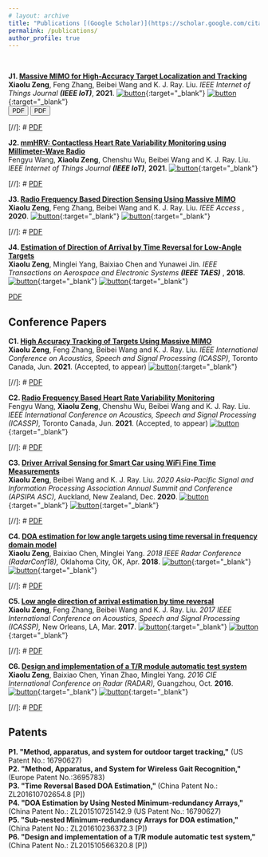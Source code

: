 ```yaml
---
# layout: archive
title: "Publications [(Google Scholar)](https://scholar.google.com/citations?hl=en&user=dfbckccAAAAJ)"
permalink: /publications/
author_profile: true
---
```

<br>
<head>
<title>Font Awesome Icons</title>
<meta name="viewport" content="width=device-width, initial-scale=1">
<link rel="stylesheet" href="https://cdnjs.cloudflare.com/ajax/libs/font-awesome/4.7.0/css/font-awesome.min.css">
</head>

<b>J1. [Massive MIMO for High-Accuracy Target Localization and Tracking](http://Xiaolu1263.github.io/publications/J1-2021-MassiveMIMOPaper)</b> 
<br>
<b>Xiaolu Zeng</b>, Feng Zhang, Beibei Wang and K. J. Ray. Liu.
<i> IEEE Internet of Things Journal **(IEEE IoT)**</i>, <b>2021</b>.
[![button](http://Xiaolu1263.github.io/images/BWPDFDownload.png)](http://Xiaolu1263.github.io/files/MassiveMIMO.pdf){:target="_blank"} [![button](http://Xiaolu1263.github.io/images/BWBibtext.png)](http://Xiaolu1263.github.io/files/J4-MassiveMIMO-Cite.txt){:target="_blank"} <br>
<button style="font-size:12px"><i class="fa fa-file-pdf-o"></i> PDF</button>
<a href='http://Xiaolu1263.github.io/files/MassiveMIMO.pdf' target="_blank"><button style="font-size:12px"><i class="fa fa-file-pdf-o"></i> PDF</button></a>

[//]: # [PDF](http://Xiaolu1263.github.io/files/MassiveMIMO.pdf) <br>

<b>J2. [mmHRV: Contactless Heart Rate Variability Monitoring using Millimeter-Wave Radio](http://Xiaolu1263.github.io/publications/J2-2021-mmHRVPaper)</b> 
<br>
Fengyu Wang, <b>Xiaolu Zeng</b>, Chenshu Wu, Beibei Wang and K. J. Ray. Liu.
<i> IEEE Internet of Things Journal **(IEEE IoT)**</i>, <b>2021</b>.
[![button](http://Xiaolu1263.github.io/images/BWPDFDownload.png)](http://Xiaolu1263.github.io/files/ViMo.pdf){:target="_blank"} <br>

[//]: # [PDF](http://Xiaolu1263.github.io/files/ViMo.pdf) <br>

<b>J3. [Radio Frequency Based Direction Sensing Using Massive MIMO](http://Xiaolu1263.github.io/publications/J3-2020-DirectionSensorPaper)</b> 
<br>
<b>Xiaolu Zeng</b>, Feng Zhang, Beibei Wang and K. J. Ray. Liu.
<i> IEEE Access </i>, <b>2020</b>. 
[![button](http://Xiaolu1263.github.io/images/BWPDFDownload.png)](http://Xiaolu1263.github.io/files/Access.pdf){:target="_blank"} [![button](http://Xiaolu1263.github.io/images/BWBibtext.png)](http://Xiaolu1263.github.io/files/J3-MassiveDirection-Cite.txt){:target="_blank"} <br>

[//]: # [PDF](http://Xiaolu1263.github.io/files/Access.pdf) <br>

<b>J4. [Estimation of Direction of Arrival by Time Reversal for Low-Angle Targets](http://Xiaolu1263.github.io/publications/J4-2018-TAESPaper)</b> 
<br>
<b>Xiaolu Zeng</b>, Minglei Yang, Baixiao Chen and Yunawei Jin.
<i> IEEE Transactions on Aerospace and Electronic Systems **(IEEE TAES)** </i>, <b>2018</b>. 
[![button](http://Xiaolu1263.github.io/images/BWPDFDownload.png)](http://Xiaolu1263.github.io/files/TAES.pdf){:target="_blank"} [![button](http://Xiaolu1263.github.io/images/BWBibtext.png)](http://Xiaolu1263.github.io/files/J1-AES-Cite.txt){:target="_blank"} <br>

[PDF](http://Xiaolu1263.github.io/files/TAES.pdf) <br>

## Conference Papers
<b>C1. [High Accuracy Tracking of Targets Using Massive MIMO](http://Xiaolu1263.github.io/publications/C1-2021-MassiveMIMOICASSP)</b> 
<br>
<b>Xiaolu Zeng</b>, Feng Zhang, Beibei Wang and K. J. Ray. Liu.
<i> IEEE International Conference on Acoustics, Speech and Signal Processing (ICASSP),</i> Toronto Canada, Jun. <b> 2021</b>. (Accepted, to appear) 
[![button](http://Xiaolu1263.github.io/images/BWPDFDownload.png)](http://Xiaolu1263.github.io/files/ICASSP2021MassiveMIMO.pdf){:target="_blank"} <br>

[//]: # [PDF](http://Xiaolu1263.github.io/files/ICASSP2021MassiveMIMO.pdf) <br>

<b>C2. [Radio Frequency Based Heart Rate Variability Monitoring](http://Xiaolu1263.github.io/publications/C2-2021-mmHRVICASSP)</b> 
<br>
Fengyu Wang, <b>Xiaolu Zeng</b>, Chenshu Wu, Beibei Wang and K. J. Ray. Liu.
<i> IEEE International Conference on Acoustics, Speech and Signal Processing (ICASSP),</i> Toronto Canada, Jun. <b> 2021</b>. (Accepted, to appear) 
[![button](http://Xiaolu1263.github.io/images/BWPDFDownload.png)](http://Xiaolu1263.github.io/files/ICASSP2021HRV.pdf){:target="_blank"} <br>

[//]: # [PDF](http://Xiaolu1263.github.io/files/ICASSP2021HRV.pdf) <br>

<b>C3. [Driver Arrival Sensing for Smart Car using WiFi Fine Time Measurements](http://Xiaolu1263.github.io/publications/C3-2017-DriverSensing)</b> 
<br>
<b>Xiaolu Zeng</b>, Beibei Wang and K. J. Ray. Liu.
<i> 2020 Asia-Pacific Signal and Information Processing Association Annual Summit and Conference (APSIPA ASC),</i> Auckland, New Zealand, Dec. <b>2020</b>. 
[![button](http://Xiaolu1263.github.io/images/BWPDFDownload.png)](http://Xiaolu1263.github.io/files/DriverSensing.pdf){:target="_blank"} [![button](http://Xiaolu1263.github.io/images/BWBibtext.png)](http://Xiaolu1263.github.io/files/C3-PhoneKey-Cite.txt){:target="_blank"} <br>

[//]: # [PDF](http://Xiaolu1263.github.io/files/DriverSensing.pdf) <br>

<b>C4. [DOA estimation for low angle targets using time reversal in frequency domain model](http://Xiaolu1263.github.io/publications/C4-2018-RadarConf)</b> 
<br>
<b>Xiaolu Zeng</b>, Baixiao Chen, Minglei Yang.
<i> 2018 IEEE Radar Conference (RadarConf18), </i> Oklahoma City, OK, Apr. <b>2018</b>. [![button](http://Xiaolu1263.github.io/images/BWPDFDownload.png)](http://Xiaolu1263.github.io/files/RadarConf18.pdf){:target="_blank"} [![button](http://Xiaolu1263.github.io/images/BWBibtext.png)](http://Xiaolu1263.github.io/files/C5-RadarConf18-Cite.txt){:target="_blank"} <br>

[//]: # [PDF](http://Xiaolu1263.github.io/files/RadarConf18.pdf) <br>

<b>C5. [Low angle direction of arrival estimation by time reversal](http://Xiaolu1263.github.io/publications/C5-2017-TRDOAICASSP)</b> 
<br>
<b>Xiaolu Zeng</b>, Feng Zhang, Beibei Wang and K. J. Ray. Liu.
<i> 2017 IEEE International Conference on Acoustics, Speech and Signal Processing (ICASSP),</i> New Orleans, LA, Mar. <b>2017</b>. [![button](http://Xiaolu1263.github.io/images/BWPDFDownload.png)](http://Xiaolu1263.github.io/files/RadarConf18.pdf){:target="_blank"} [![button](http://Xiaolu1263.github.io/images/BWBibtext.png)](http://Xiaolu1263.github.io/files/C4-AESIcassp-Cite.txt){:target="_blank"} <br>

[//]: # [PDF](http://Xiaolu1263.github.io/files/2017ICASSP.pdf) <br>

<b>C6. [Design and implementation of a T/R module automatic test system](http://Xiaolu1263.github.io/publications/C6-2016-TRTest)</b> 
<br>
<b>Xiaolu Zeng</b>, Baixiao Chen, Yinan Zhao, Minglei Yang.
<i> 2016 CIE International Conference on Radar (RADAR),</i> Guangzhou, Oct. <b>2016</b>. [![button](http://Xiaolu1263.github.io/images/BWPDFDownload.png)](http://Xiaolu1263.github.io/files/TRTest.pdf){:target="_blank"} [![button](http://Xiaolu1263.github.io/images/BWBibtext.png)](http://Xiaolu1263.github.io/files/C6-TRTest-Cite.txt){:target="_blank"} <br>

[//]: # [PDF](http://Xiaolu1263.github.io/files/TRTest.pdf) <br>


## Patents
<b>P1. "Method, apparatus, and system for outdoor target tracking,"</b> (US Patent No.: 16790627) <br>
<b>P2. "Method, Apparatus, and System for Wireless Gait Recognition," </b> (Europe Patent No.:3695783) <br>
<b>P3. "Time Reversal Based DOA Estimation," </b>(China Patent No.: ZL201610702654.8 [P]) <br>
<b>P4. "DOA Estimation by Using Nested Minimum-redundancy Arrays," </b> (China Patent No.: ZL201510725142.9 (US Patent No.: 16790627) <br>
<b>P5. "Sub-nested Minimum-redundancy Arrays for DOA estimation," </b> (China Patent No.: ZL201610236372.3 [P])<br>
<b>P6. "Design and implementation of a T/R module automatic test system," </b> (China Patent No.: ZL201510566320.8 [P]) <br>

